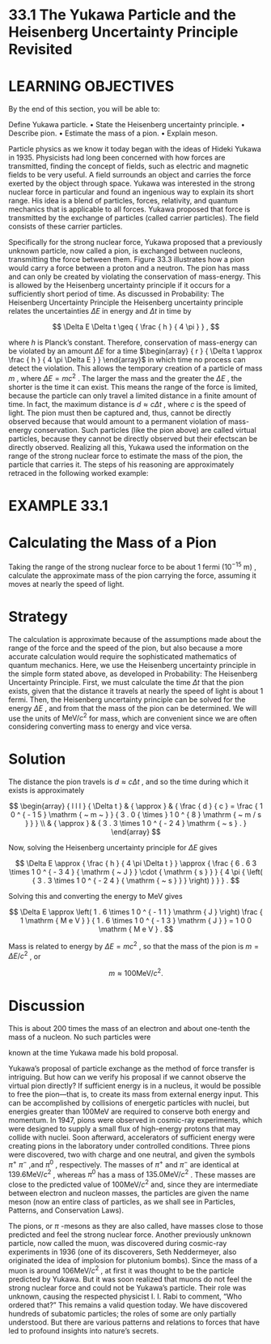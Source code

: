 # 33.1 The Yukawa Particle and the Heisenberg Uncertainty Principle Revisited

# LEARNING OBJECTIVES

By the end of this section, you will be able to:

Define Yukawa particle. • State the Heisenberg uncertainty principle. • Describe pion. • Estimate the mass of a pion. • Explain meson.

Particle physics as we know it today began with the ideas of Hideki Yukawa in 1935. Physicists had long been concerned with how forces are transmitted, finding the concept of fields, such as electric and magnetic fields to be very useful. A field surrounds an object and carries the force exerted by the object through space. Yukawa was interested in the strong nuclear force in particular and found an ingenious way to explain its short range. His idea is a blend of particles, forces, relativity, and quantum mechanics that is applicable to all forces. Yukawa proposed that force is transmitted by the exchange of particles (called carrier particles). The field consists of these carrier particles.

Specifically for the strong nuclear force, Yukawa proposed that a previously unknown particle, now called a pion, is exchanged between nucleons, transmitting the force between them. Figure 33.3 illustrates how a pion would carry a force between a proton and a neutron. The pion has mass and can only be created by violating the conservation of mass-energy. This is allowed by the Heisenberg uncertainty principle if it occurs for a sufficiently short period of time. As discussed in Probability: The Heisenberg Uncertainty Principle the Heisenberg uncertainty principle relates the uncertainties $\Delta E$ in energy and $\Delta t$ in time by



$$
\Delta E \Delta t \geq { \frac { h } { 4 \pi } } ,
$$

where $h$ is Planck’s constant. Therefore, conservation of mass-energy can be violated by an amount $\Delta E$ for a time $\begin{array} { r } { \Delta t \approx \frac { h } { 4 \pi \Delta E } } \end{array}$ in which time no process can detect the violation. This allows the temporary creation of a particle of mass $m$ , where $\Delta E = m c ^ { 2 }$ . The larger the mass and the greater the $\Delta E$ , the shorter is the time it can exist. This means the range of the force is limited, because the particle can only travel a limited distance in a finite amount of time. In fact, the maximum distance is $d \approx c \Delta t$ , where $c$ is the speed of light. The pion must then be captured and, thus, cannot be directly observed because that would amount to a permanent violation of mass-energy conservation. Such particles (like the pion above) are called virtual particles, because they cannot be directly observed but their efectscan be directly observed. Realizing all this, Yukawa used the information on the range of the strong nuclear force to estimate the mass of the pion, the particle that carries it. The steps of his reasoning are approximately retraced in the following worked example:

# EXAMPLE 33.1

# Calculating the Mass of a Pion

Taking the range of the strong nuclear force to be about 1 fermi $( 1 0 ^ { - 1 5 } ~ \mathrm { m } )$ , calculate the approximate mass of the pion carrying the force, assuming it moves at nearly the speed of light.

# Strategy

The calculation is approximate because of the assumptions made about the range of the force and the speed of the pion, but also because a more accurate calculation would require the sophisticated mathematics of quantum mechanics. Here, we use the Heisenberg uncertainty principle in the simple form stated above, as developed in Probability: The Heisenberg Uncertainty Principle. First, we must calculate the time $\Delta t$ that the pion exists, given that the distance it travels at nearly the speed of light is about 1 fermi. Then, the Heisenberg uncertainty principle can be solved for the energy $\Delta E$ , and from that the mass of the pion can be determined. We will use the units of $\mathrm { M e V } / c ^ { 2 }$ for mass, which are convenient since we are often considering converting mass to energy and vice versa.

# Solution

The distance the pion travels is $d \approx c \Delta t$ , and so the time during which it exists is approximately

$$
\begin{array} { l l l } { \Delta t } & { \approx } & { \frac { d } { c } = \frac { 1 0 ^ { - 1 5 } \mathrm { ~ m ~ } } { 3 . 0 { \times } 1 0 ^ { 8 } \mathrm { ~ m / s } } } \\ & { \approx } & { 3 . 3 \times 1 0 ^ { - 2 4 } \mathrm { ~ s } . } \end{array}
$$

Now, solving the Heisenberg uncertainty principle for $\Delta E$ gives

$$
\Delta E \approx { \frac { h } { 4 \pi \Delta t } } \approx { \frac { 6 . 6 3 \times 1 0 ^ { - 3 4 } { \mathrm { ~ J } } \cdot { \mathrm { s } } } { 4 \pi { \left( { 3 . 3 \times 1 0 ^ { - 2 4 } { \mathrm { ~ s } } } \right) } } } .
$$

Solving this and converting the energy to MeV gives

$$
\Delta E \approx \left( 1 . 6 \times 1 0 ^ { - 1 1 } \mathrm { J } \right) \frac { 1 \mathrm { M e V } } { 1 . 6 \times 1 0 ^ { - 1 3 } \mathrm { J } } = 1 0 0 \mathrm { M e V } .
$$

Mass is related to energy by $\Delta E = m c ^ { 2 }$ , so that the mass of the pion is $m = \Delta E / c ^ { 2 }$ , or

$$
m \approx 1 0 0 { \mathrm { M e V } } / c ^ { 2 } .
$$

# Discussion

This is about 200 times the mass of an electron and about one-tenth the mass of a nucleon. No such particles were

known at the time Yukawa made his bold proposal.

Yukawa’s proposal of particle exchange as the method of force transfer is intriguing. But how can we verify his proposal if we cannot observe the virtual pion directly? If sufficient energy is in a nucleus, it would be possible to free the pion—that is, to create its mass from external energy input. This can be accomplished by collisions of energetic particles with nuclei, but energies greater than $\scriptstyle 1 0 0 \mathsf { M e V }$ are required to conserve both energy and momentum. In 1947, pions were observed in cosmic-ray experiments, which were designed to supply a small flux of high-energy protons that may collide with nuclei. Soon afterward, accelerators of sufficient energy were creating pions in the laboratory under controlled conditions. Three pions were discovered, two with charge and one neutral, and given the symbols $\pi ^ { + }$ $\pi ^ { - }$ ,and $\pi ^ { 0 }$ , respectively. The masses of $\pi ^ { + }$ and $\pi ^ { - }$ are identical at $1 3 9 . 6 \mathrm { M e V } / c ^ { 2 }$ , whereas $\pi ^ { 0 }$ has a mass of $1 3 5 . 0 \mathrm { M e V } / c ^ { 2 }$ . These masses are close to the predicted value of $1 0 0 \mathrm { M e V } / c ^ { 2 }$ and, since they are intermediate between electron and nucleon masses, the particles are given the name meson (now an entire class of particles, as we shall see in Particles, Patterns, and Conservation Laws).

The pions, or $\pi$ -mesons as they are also called, have masses close to those predicted and feel the strong nuclear force. Another previously unknown particle, now called the muon, was discovered during cosmic-ray experiments in 1936 (one of its discoverers, Seth Neddermeyer, also originated the idea of implosion for plutonium bombs). Since the mass of a muon is around $1 0 6 \mathrm { M e V } / c ^ { 2 }$ , at first it was thought to be the particle predicted by Yukawa. But it was soon realized that muons do not feel the strong nuclear force and could not be Yukawa’s particle. Their role was unknown, causing the respected physicist I. I. Rabi to comment, “Who ordered that?” This remains a valid question today. We have discovered hundreds of subatomic particles; the roles of some are only partially understood. But there are various patterns and relations to forces that have led to profound insights into nature’s secrets.